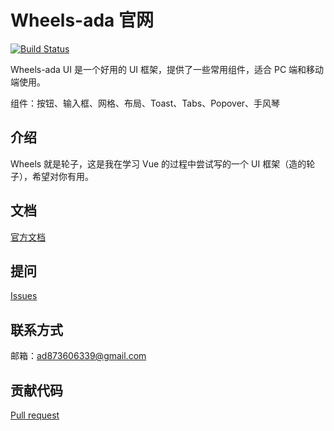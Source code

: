 # Wheels-ada 官网

[![Build Status](https://travis-ci.org/Adashuai5/wheels.svg?branch=master)](https://travis-ci.org/travis-ci/travis-web)

Wheels-ada UI 是一个好用的 UI 框架，提供了一些常用组件，适合 PC 端和移动端使用。

组件：按钮、输入框、网格、布局、Toast、Tabs、Popover、手风琴

## 介绍

Wheels 就是轮子，这是我在学习 Vue 的过程中尝试写的一个 UI 框架（造的轮子），希望对你有用。

## 文档
[官方文档](https://adashuai5.github.io/wheels/)
## 提问
[Issues](https://github.com/Adashuai5/wheels/issues)
## 联系方式
邮箱：ad873606339@gmail.com
## 贡献代码
[Pull request](https://github.com/Adashuai5/wheels/pulls)